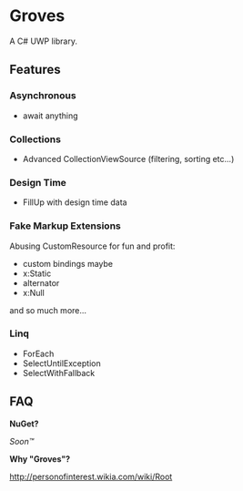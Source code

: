 # Groves
A C# UWP library.

## Features

### Asynchronous

* await anything

### Collections

* Advanced CollectionViewSource (filtering, sorting etc...)

### Design Time

* FillUp with design time data

### Fake Markup Extensions

Abusing CustomResource for fun and profit:

* custom bindings maybe
* x:Static
* alternator
* x:Null

and so much more...

### Linq

* ForEach
* SelectUntilException
* SelectWithFallback

## FAQ

**NuGet?**

*Soon™*

**Why "Groves"?**

http://personofinterest.wikia.com/wiki/Root